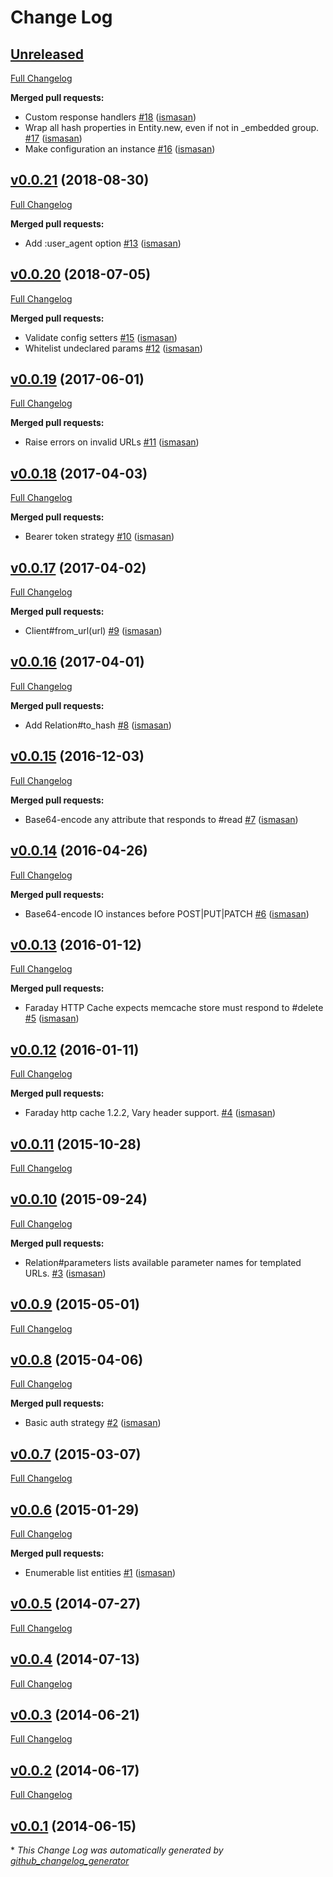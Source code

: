 # Change Log

## [Unreleased](https://github.com/bootic/bootic_client.rb/tree/HEAD)

[Full Changelog](https://github.com/bootic/bootic_client.rb/compare/v0.0.21...HEAD)

**Merged pull requests:**

- Custom response handlers [\#18](https://github.com/bootic/bootic_client.rb/pull/18) ([ismasan](https://github.com/ismasan))
- Wrap all hash properties in Entity.new, even if not in \_embedded group. [\#17](https://github.com/bootic/bootic_client.rb/pull/17) ([ismasan](https://github.com/ismasan))
- Make configuration an instance [\#16](https://github.com/bootic/bootic_client.rb/pull/16) ([ismasan](https://github.com/ismasan))

## [v0.0.21](https://github.com/bootic/bootic_client.rb/tree/v0.0.21) (2018-08-30)
[Full Changelog](https://github.com/bootic/bootic_client.rb/compare/v0.0.20...v0.0.21)

**Merged pull requests:**

- Add :user\_agent option [\#13](https://github.com/bootic/bootic_client.rb/pull/13) ([ismasan](https://github.com/ismasan))

## [v0.0.20](https://github.com/bootic/bootic_client.rb/tree/v0.0.20) (2018-07-05)
[Full Changelog](https://github.com/bootic/bootic_client.rb/compare/v0.0.19...v0.0.20)

**Merged pull requests:**

- Validate config setters [\#15](https://github.com/bootic/bootic_client.rb/pull/15) ([ismasan](https://github.com/ismasan))
- Whitelist undeclared params [\#12](https://github.com/bootic/bootic_client.rb/pull/12) ([ismasan](https://github.com/ismasan))

## [v0.0.19](https://github.com/bootic/bootic_client.rb/tree/v0.0.19) (2017-06-01)
[Full Changelog](https://github.com/bootic/bootic_client.rb/compare/v0.0.18...v0.0.19)

**Merged pull requests:**

- Raise errors on invalid URLs [\#11](https://github.com/bootic/bootic_client.rb/pull/11) ([ismasan](https://github.com/ismasan))

## [v0.0.18](https://github.com/bootic/bootic_client.rb/tree/v0.0.18) (2017-04-03)
[Full Changelog](https://github.com/bootic/bootic_client.rb/compare/v0.0.17...v0.0.18)

**Merged pull requests:**

- Bearer token strategy [\#10](https://github.com/bootic/bootic_client.rb/pull/10) ([ismasan](https://github.com/ismasan))

## [v0.0.17](https://github.com/bootic/bootic_client.rb/tree/v0.0.17) (2017-04-02)
[Full Changelog](https://github.com/bootic/bootic_client.rb/compare/v0.0.16...v0.0.17)

**Merged pull requests:**

- Client\#from\_url\(url\) [\#9](https://github.com/bootic/bootic_client.rb/pull/9) ([ismasan](https://github.com/ismasan))

## [v0.0.16](https://github.com/bootic/bootic_client.rb/tree/v0.0.16) (2017-04-01)
[Full Changelog](https://github.com/bootic/bootic_client.rb/compare/v0.0.15...v0.0.16)

**Merged pull requests:**

- Add Relation\#to\_hash [\#8](https://github.com/bootic/bootic_client.rb/pull/8) ([ismasan](https://github.com/ismasan))

## [v0.0.15](https://github.com/bootic/bootic_client.rb/tree/v0.0.15) (2016-12-03)
[Full Changelog](https://github.com/bootic/bootic_client.rb/compare/v0.0.14...v0.0.15)

**Merged pull requests:**

- Base64-encode any attribute that responds to \#read [\#7](https://github.com/bootic/bootic_client.rb/pull/7) ([ismasan](https://github.com/ismasan))

## [v0.0.14](https://github.com/bootic/bootic_client.rb/tree/v0.0.14) (2016-04-26)
[Full Changelog](https://github.com/bootic/bootic_client.rb/compare/v0.0.13...v0.0.14)

**Merged pull requests:**

- Base64-encode IO instances before POST|PUT|PATCH [\#6](https://github.com/bootic/bootic_client.rb/pull/6) ([ismasan](https://github.com/ismasan))

## [v0.0.13](https://github.com/bootic/bootic_client.rb/tree/v0.0.13) (2016-01-12)
[Full Changelog](https://github.com/bootic/bootic_client.rb/compare/v0.0.12...v0.0.13)

**Merged pull requests:**

- Faraday HTTP Cache expects memcache store must respond to \#delete [\#5](https://github.com/bootic/bootic_client.rb/pull/5) ([ismasan](https://github.com/ismasan))

## [v0.0.12](https://github.com/bootic/bootic_client.rb/tree/v0.0.12) (2016-01-11)
[Full Changelog](https://github.com/bootic/bootic_client.rb/compare/v0.0.11...v0.0.12)

**Merged pull requests:**

- Faraday http cache 1.2.2, Vary header support. [\#4](https://github.com/bootic/bootic_client.rb/pull/4) ([ismasan](https://github.com/ismasan))

## [v0.0.11](https://github.com/bootic/bootic_client.rb/tree/v0.0.11) (2015-10-28)
[Full Changelog](https://github.com/bootic/bootic_client.rb/compare/v0.0.10...v0.0.11)

## [v0.0.10](https://github.com/bootic/bootic_client.rb/tree/v0.0.10) (2015-09-24)
[Full Changelog](https://github.com/bootic/bootic_client.rb/compare/v0.0.9...v0.0.10)

**Merged pull requests:**

- Relation\#parameters lists available parameter names for templated URLs. [\#3](https://github.com/bootic/bootic_client.rb/pull/3) ([ismasan](https://github.com/ismasan))

## [v0.0.9](https://github.com/bootic/bootic_client.rb/tree/v0.0.9) (2015-05-01)
[Full Changelog](https://github.com/bootic/bootic_client.rb/compare/v0.0.8...v0.0.9)

## [v0.0.8](https://github.com/bootic/bootic_client.rb/tree/v0.0.8) (2015-04-06)
[Full Changelog](https://github.com/bootic/bootic_client.rb/compare/v0.0.7...v0.0.8)

**Merged pull requests:**

- Basic auth strategy [\#2](https://github.com/bootic/bootic_client.rb/pull/2) ([ismasan](https://github.com/ismasan))

## [v0.0.7](https://github.com/bootic/bootic_client.rb/tree/v0.0.7) (2015-03-07)
[Full Changelog](https://github.com/bootic/bootic_client.rb/compare/v0.0.6...v0.0.7)

## [v0.0.6](https://github.com/bootic/bootic_client.rb/tree/v0.0.6) (2015-01-29)
[Full Changelog](https://github.com/bootic/bootic_client.rb/compare/v0.0.5...v0.0.6)

**Merged pull requests:**

- Enumerable list entities [\#1](https://github.com/bootic/bootic_client.rb/pull/1) ([ismasan](https://github.com/ismasan))

## [v0.0.5](https://github.com/bootic/bootic_client.rb/tree/v0.0.5) (2014-07-27)
[Full Changelog](https://github.com/bootic/bootic_client.rb/compare/v0.0.4...v0.0.5)

## [v0.0.4](https://github.com/bootic/bootic_client.rb/tree/v0.0.4) (2014-07-13)
[Full Changelog](https://github.com/bootic/bootic_client.rb/compare/v0.0.3...v0.0.4)

## [v0.0.3](https://github.com/bootic/bootic_client.rb/tree/v0.0.3) (2014-06-21)
[Full Changelog](https://github.com/bootic/bootic_client.rb/compare/v0.0.2...v0.0.3)

## [v0.0.2](https://github.com/bootic/bootic_client.rb/tree/v0.0.2) (2014-06-17)
[Full Changelog](https://github.com/bootic/bootic_client.rb/compare/v0.0.1...v0.0.2)

## [v0.0.1](https://github.com/bootic/bootic_client.rb/tree/v0.0.1) (2014-06-15)


\* *This Change Log was automatically generated by [github_changelog_generator](https://github.com/skywinder/Github-Changelog-Generator)*
